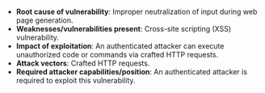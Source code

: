 - **Root cause of vulnerability**: Improper neutralization of input during web page generation.
- **Weaknesses/vulnerabilities present**: Cross-site scripting (XSS) vulnerability.
- **Impact of exploitation**: An authenticated attacker can execute unauthorized code or commands via crafted HTTP requests.
- **Attack vectors**: Crafted HTTP requests.
- **Required attacker capabilities/position**: An authenticated attacker is required to exploit this vulnerability.